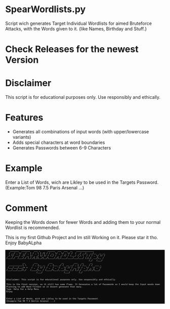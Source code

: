 # SpearWordlists.py
Script wich generates Target Individual Wordlists for aimed Bruteforce Attacks, with the Words given to it. (like Names, Birthday and Stuff.}

# Check Releases for the newest Version

# Disclaimer
This script is for educational purposes only. Use responsibly and ethically.

# Features
- Generates all combinations of input words (with upper/lowercase variants)
- Adds special characters at word boundaries
- Generates Passwords between 6-9 Characters

# Example
Enter a List of Words, wich are Likley to be used in the Targets Password.
(Example:Tom 98 7.5 Paris Arsenal ...)

# Comment
Keeping the Words down for fewer Words and adding them to your normal Wordlist is recommended.

This is my first Github Project and Im still Working on it. Please star it tho.
Enjoy
BabyALpha

![Screenshot](Screenshot.png)

